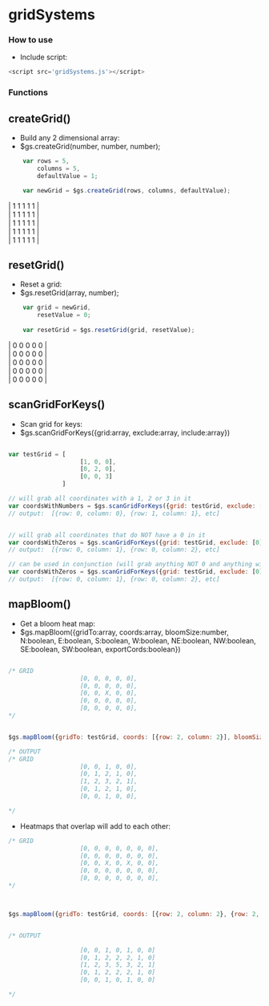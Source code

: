 # gridSystems


### How to use
- Include script:
```javascript
<script src='gridSystems.js'></script>
```




### Functions
## createGrid()
- Build any 2 dimensional array:
- $gs.createGrid(number, number, number);

```javascript
    var rows = 5,
        columns = 5,
        defaultValue = 1;

    var newGrid = $gs.createGrid(rows, columns, defaultValue);
```

| 1 1 1 1 1 |<br>
| 1 1 1 1 1 |<br>
| 1 1 1 1 1 |<br>
| 1 1 1 1 1 |<br>
| 1 1 1 1 1 |<br>

## resetGrid()
- Reset a grid:
- $gs.resetGrid(array, number);
```javascript
    var grid = newGrid,
        resetValue = 0;
    
    var resetGrid = $gs.resetGrid(grid, resetValue);
```

| 0 0 0 0 0 |<br>
| 0 0 0 0 0 |<br>
| 0 0 0 0 0 |<br>
| 0 0 0 0 0 |<br>
| 0 0 0 0 0 |<br>

## scanGridForKeys()
- Scan grid for keys:
- $gs.scanGridForKeys({grid:array, exclude:array, include:array})
```javascript

var testGrid = [    
                    [1, 0, 0],
                    [0, 2, 0],
                    [0, 0, 3]
               ]

// will grab all coordinates with a 1, 2 or 3 in it
var coordsWithNumbers = $gs.scanGridForKeys({grid: testGrid, exclude: [], include:[1, 2, 3]})
// output:  [{row: 0, column: 0}, {row: 1, column: 1}, etc]


// will grab all coordinates that do NOT have a 0 in it
var coordsWithZeros = $gs.scanGridForKeys({grid: testGrid, exclude: [0], include:[]})
// output:  [{row: 0, column: 1}, {row: 0, column: 2}, etc]

// can be used in conjunction (will grab anything NOT 0 and anything with a 1 in it)
var coordsWithZeros = $gs.scanGridForKeys({grid: testGrid, exclude: [0], include:[1]})
// output:  [{row: 0, column: 1}, {row: 0, column: 2}, etc]

```

## mapBloom()
- Get a bloom heat map:
- $gs.mapBloom({gridTo:array, coords:array, bloomSize:number, N:boolean, E:boolean, S:boolean, W:boolean, NE:boolean, NW:boolean, SE:boolean, SW:boolean, exportCords:boolean})
```javascript

/* GRID  
                    [0, 0, 0, 0, 0],
                    [0, 0, 0, 0, 0],
                    [0, 0, X, 0, 0],
                    [0, 0, 0, 0, 0],
                    [0, 0, 0, 0, 0],
*/


$gs.mapBloom({gridTo: testGrid, coords: [{row: 2, column: 2}], bloomSize: 3, N:true, E:true, S: true, W:true, NE:true, NW: true, SE: true, SW: true, exportCords: true})

/* OUTPUT 
/* GRID  
                    [0, 0, 1, 0, 0],
                    [0, 1, 2, 1, 0],
                    [1, 2, 3, 2, 1],
                    [0, 1, 2, 1, 0],
                    [0, 0, 1, 0, 0],

*/
```

- Heatmaps that overlap will add to each other:
```javascript
/* GRID  
                    [0, 0, 0, 0, 0, 0, 0],
                    [0, 0, 0, 0, 0, 0, 0],
                    [0, 0, X, 0, X, 0, 0],
                    [0, 0, 0, 0, 0, 0, 0],
                    [0, 0, 0, 0, 0, 0, 0],
*/



$gs.mapBloom({gridTo: testGrid, coords: [{row: 2, column: 2}, {row: 2, column: 4}],  bloomSize: 3, N:true, E:true, S: true, W:true, NE:true, NW: true, SE: true, SW: true, exportCords: true})


/* OUTPUT 

                    [0, 0, 1, 0, 1, 0, 0]
                    [0, 1, 2, 2, 2, 1, 0]
                    [1, 2, 3, 5, 3, 2, 1]
                    [0, 1, 2, 2, 2, 1, 0]
                    [0, 0, 1, 0, 1, 0, 0]

*/


```

